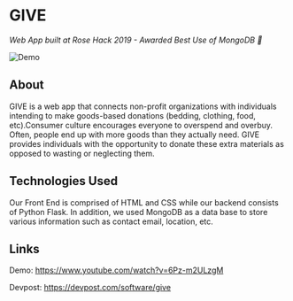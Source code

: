 # GIVE
*Web App built at Rose Hack 2019 - Awarded Best Use of MongoDB 🏅*

![Demo](/GIVE_Demo.gif "Demo") 

## About
GIVE is a web app that connects non-profit organizations with individuals intending to make goods-based donations (bedding, clothing, food, etc).Consumer culture encourages everyone to overspend and overbuy. Often, people end up with more goods than they actually need. GIVE provides individuals with the opportunity to donate these extra materials as opposed to wasting or neglecting them.

## Technologies Used
Our Front End is comprised of HTML and CSS while our backend consists of Python Flask. In addition, we used MongoDB as a data base to store various information such as contact email, location, etc.

## Links

Demo: https://www.youtube.com/watch?v=6Pz-m2ULzgM

Devpost: https://devpost.com/software/give
